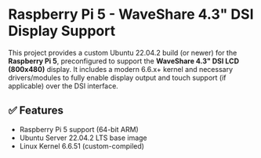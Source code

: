 # Raspberry Pi 5 - WaveShare 4.3" DSI Display Support

This project provides a custom Ubuntu 22.04.2 build (or newer) for the **Raspberry Pi 5**, preconfigured to support the **WaveShare 4.3" DSI LCD (800x480)** display. It includes a modern 6.6.x+ kernel and necessary drivers/modules to fully enable display output and touch support (if applicable) over the DSI interface.

## ✅ Features

* Raspberry Pi 5 support (64-bit ARM)
* Ubuntu Server 22.04.2 LTS base image
* Linux Kernel 6.6.51 (custom-compiled)